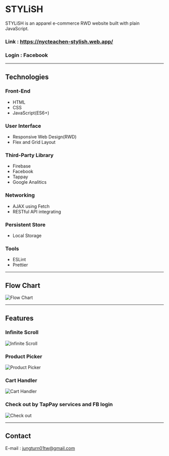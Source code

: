 # STYLiSH

STYLiSH is an apparel e-commerce RWD website built with plain JavaScript.

### Link : https://nycteachen-stylish.web.app/

### Login : Facebook

---

## **Technologies**

### **Front-End**

- HTML
- CSS
- JavaScript(ES6+)

### **User Interface**

- Responsive Web Design(RWD)
- Flex and Grid Layout

### **Third-Party Library**

- Firebase
- Facebook
- Tappay
- Google Analitics

### **Networking**

- AJAX using Fetch
- RESTful API integrating

### **Persistent Store**

- Local Storage

### **Tools**

- ESLint
- Prettier

---

## **Flow Chart**

![Flow Chart](https://imgur.com/0ODpAUG.png)

---

## **Features**

### Infinite Scroll

![Infinite Scroll](https://imgur.com/6L4p3I3.gif)

### Product Picker

![Product Picker](https://imgur.com/bmsE6P1.gif)

### Cart Handler

![Cart Handler](https://imgur.com/fQTVjeD.gif)

### Check out by TapPay services and FB login

![Check out](https://imgur.com/B7FLXQg.gif)

---

## **Contact**

E-mail : jungturn01tw@gmail.com
